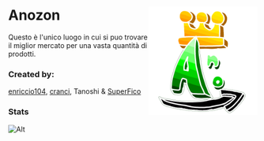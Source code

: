 # Anozon <img src="logo.png" align="right" width="220px">
Questo è l'unico luogo in cui si puo trovare il miglior mercato per una vasta quantità di prodotti.

### Created by:
[enriccio104](https://github.com/enriccio104), [cranci](https://github.com/cranci1), Tanoshi & [SuperFico](https://github.com/SuperFico2100)


### Stats
![Alt](https://repobeats.axiom.co/api/embed/0ce260b9a4b096b5c24e5d3c389c245d19d34646.svg "Repobeats analytics image")
